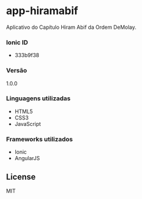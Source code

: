 # app-hiramabif
Aplicativo do Capítulo Hiram Abif da Ordem DeMolay.

### Ionic ID
* 333b9f38

### Versão
1.0.0

### Linguagens utilizadas
* HTML5
* CSS3
* JavaScript

### Frameworks utilizados
* Ionic
* AngularJS

License
----
MIT